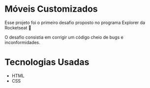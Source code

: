 # Móveis Customizados

Esse projeto foi o primeiro desafio proposto no programa Explorer da Rocketseat 🚀

O desafio consistia em corrigir um código cheio de bugs e inconformidades.

# Tecnologias Usadas
<ul>
<li>HTML</li>
<li>CSS</li>
</ul>
